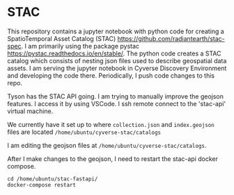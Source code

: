 # STAC

This repository contains a jupyter notebook with python code for creating a SpatioTemporal Asset Catalog (STAC) <https://github.com/radiantearth/stac-spec>. I am primarily using the package pystac <https://pystac.readthedocs.io/en/stable/>. The python code creates a STAC catalog which consists of nesting json files used to describe geospatial data assets. I am serving the jupyter notebook in Cyverse Discovery Environment and developing the code there. Periodically, I push code changes to this repo. 


Tyson has the STAC API going. I am trying to manually improve the geojson features. I access it by using VSCode. I ssh remote connect to the 'stac-api' virtual machine. 

We currently have it set up to where `collection.json` and `index.geojson` files are located `/home/ubuntu/cyverse-stac/catalogs`

I am editing the geojson files at `/home/ubuntu/cyverse-stac/catalogs`. 

After I make changes to the geojson, I need to restart the stac-api docker compose. 
```
cd /home/ubuntu/stac-fastapi/
docker-compose restart
```
